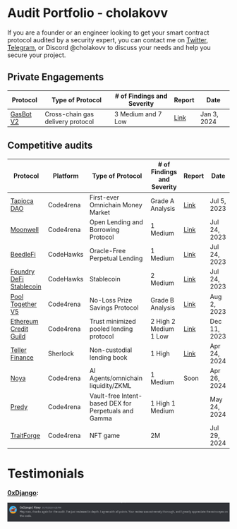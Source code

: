 # Audit Portfolio - cholakovv

If you are a founder or an engineer looking to get your smart contract protocol audited by a security expert, you can contact me on [Twitter](https://twitter.com/cholakovv), [Telegram](https://t.me/cholakovv), or Discord @cholakovv to discuss your needs and help you secure your project.

## Private Engagements

| Protocol                             | Type of Protocol                  | # of Findings and Severity | Report                             | Date        |
| ------------------------------------ | --------------------------------- | -------------------------- | ---------------------------------- | ----------- |
| [GasBot V2](https://www.gasbot.xyz/) | Cross-chain gas delivery protocol | 3 Medium and 7 Low         | [Link](./reports/solo/GasBotV2.md) | Jan 3, 2024 |

## Competitive audits

| Protocol                                                                                | Platform  | Type of Protocol                                     | # of Findings and Severity | Report                                                                             | Date         |
| --------------------------------------------------------------------------------------- | --------- | ---------------------------------------------------- | -------------------------- | ---------------------------------------------------------------------------------- | ------------ |
| [Tapioca DAO](https://code4rena.com/audits/2023-07-tapioca-dao#top)                     | Code4rena | First-ever Omnichain Money Market                    | Grade A Analysis           | [Link](./reports/contests/Code4rena/RED-LOTUS-REACH/Tapioca.md)                    | Jul 5, 2023  |
| [Moonwell](https://code4rena.com/audits/2023-07-moonwell#top)                           | Code4rena | Open Lending and Borrowing Protocol                  | 1 Medium                   | [Link](./reports/contests/Code4rena/RED-LOTUS-REACH/Moonwell.md)                   | Jul 24, 2023 |
| [BeedleFi](https://www.codehawks.com/contests/clkbo1fa20009jr08nyyf9wbx)                | CodeHawks | Oracle-Free Perpetual Lending                        | 1 Medium                   | [Link](./reports/contests/CodeHawks/BeedleFi.md)                                   | Jul 24, 2023 |
| [Foundry DeFi Stablecoin](https://www.codehawks.com/contests/cljx3b9390009liqwuedkn0m0) | CodeHawks | Stablecoin                                           | 2 Medium                   | [Link](./reports/contests/CodeHawks/FoundryDefiStablecoin.md)                      | Jul 24, 2023 |
| [Pool Together V5](https://code4rena.com/audits/2023-08-pooltogether-v5-part-deux#top)  | Code4rena | No-Loss Prize Savings Protocol                       | Grade B Analysis           | [Link](./reports/contests/Code4rena/PoolTogetherV5.md)                             | Aug 2, 2023  |
| [Ethereum Credit Guild](https://code4rena.com/audits/2023-12-ethereum-credit-guild#top) | Code4rena | Trust minimized pooled lending protocol              | 2 High 2 Medium 1 Low      | [Link](./reports/contests/Code4rena/EthereumCreditGuild.md)                        | Dec 11, 2023 |
| [Teller Finance](https://audits.sherlock.xyz/contests/295)                              | Sherlock  | Non-custodial lending book                           | 1 High                     | [Link](https://github.com/sherlock-audit/2024-04-teller-finance-judging/issues/49) | Apr 24, 2024 |
| [Noya](https://code4rena.com/audits/2024-04-noya#top)                                   | Code4rena | AI Agents/omnichain liquidity/ZKML                   | 1 Medium                   | Soon                                                                               | Apr 26, 2024 |
| [Predy](https://code4rena.com/audits/2024-05-predy#top)                                 | Code4rena | Vault-free Intent-based DEX for Perpetuals and Gamma | 1 High 1 Medium            |                                                                                | May 24, 2024 |
| [TraitForge](https://code4rena.com/audits/2024-07-traitforge)                                 | Code4rena | NFT game | 2M            |                                                                                | Jul 29, 2024 |

# Testimonials

**[0xDjango](https://x.com/0xDjangoOnChain):**

![django testimonial](/testimonials/Django.png)

